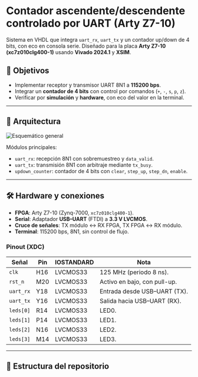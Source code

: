 # Contador ascendente/descendente controlado por UART (Arty Z7-10)

Sistema en VHDL que integra `uart_rx`, `uart_tx` y un contador up/down de 4 bits, con eco en consola serie. Diseñado para la placa **Arty Z7-10 (xc7z010clg400-1)** usando **Vivado 2024.1** y **XSIM**.

## 🎯 Objetivos
- Implementar receptor y transmisor UART 8N1 a **115200 bps**.
- Integrar un **contador de 4 bits** con control por comandos (`+`, `-`, `s`, `p`, `z`).
- Verificar por **simulación** y **hardware**, con eco del valor en la terminal.

---

## 🧩 Arquitectura
![Esquemático general](Figuras/esquematico_general.png)

Módulos principales:
- `uart_rx`: recepción 8N1 con sobremuestreo y `data_valid`.
- `uart_tx`: transmisión 8N1 con arbitraje mediante `tx_busy`.
- `updown_counter`: contador de 4 bits con `clear`, `step_up`, `step_dn`, `enable`.

---

## 🛠️ Hardware y conexiones
- **FPGA**: Arty Z7-10 (Zynq-7000, `xc7z010clg400-1`).
- **Serial**: Adaptador **USB–UART** (FTDI) a **3.3 V LVCMOS**.
- **Cruce de señales**: TX módulo ↔ RX FPGA, TX FPGA ↔ RX módulo.
- **Terminal**: 115200 bps, 8N1, sin control de flujo.

### Pinout (XDC)
| Señal      | Pin | IOSTANDARD | Nota                          |
|------------|-----|------------|-------------------------------|
| `clk`      | H16 | LVCMOS33   | 125 MHz (periodo 8 ns).       |
| `rst_n`    | M20 | LVCMOS33   | Activo en bajo, con pull-up.  |
| `uart_rx`  | Y18 | LVCMOS33   | Entrada desde USB–UART (TX).  |
| `uart_tx`  | Y16 | LVCMOS33   | Salida hacia USB–UART (RX).   |
| `leds[0]`  | R14 | LVCMOS33   | LED0.                         |
| `leds[1]`  | P14 | LVCMOS33   | LED1.                         |
| `leds[2]`  | N16 | LVCMOS33   | LED2.                         |
| `leds[3]`  | M14 | LVCMOS33   | LED3.                         |

---

## 📂 Estructura del repositorio
